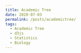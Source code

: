 ```yaml
---
title: Academic Tree
date: 2020-07-03
permalink: /posts/academictree/
tags:
  - Academic Tree
  - d3js
  - Statistics
  - Biology
---
```


<div id="observablehq-6ed8e5ab"></div>
<script type="module">
import {Runtime, Inspector} from "https://cdn.jsdelivr.net/npm/@observablehq/runtime@4/dist/runtime.js";
import define from "https://api.observablehq.com/@minglabaaa/my-academic-tree.js?v=3";
const inspect = Inspector.into("#observablehq-6ed8e5ab");
(new Runtime).module(define, name => name === "chart" ? inspect() : undefined);
</script>